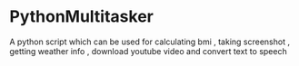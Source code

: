 # PythonMultitasker

A python script which can be used for calculating bmi , taking screenshot , getting weather info , download youtube video and convert text to speech
